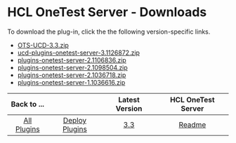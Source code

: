 
# HCL OneTest Server - Downloads

To download the plug-in, click the the following version-specific links.
- [OTS-UCD-3.3.zip](https://raw.githubusercontent.com/UrbanCode/IBM-UCD-PLUGINS/main/files/HCLOneTestServer/OTS-UCD-3.3.zip)
- [ucd-plugins-onetest-server-3.1126872.zip](https://raw.githubusercontent.com/UrbanCode/IBM-UCD-PLUGINS/main/files/onetest-server/ucd-plugins-onetest-server-3.1126872.zip)
- [plugins-onetest-server-2.1106836.zip](https://raw.githubusercontent.com/UrbanCode/IBM-UCD-PLUGINS/main/files/onetest-server/plugins-onetest-server-2.1106836.zip)
- [plugins-onetest-server-2.1098504.zip](https://raw.githubusercontent.com/UrbanCode/IBM-UCD-PLUGINS/main/files/onetest-server/plugins-onetest-server-2.1098504.zip)
- [plugins-onetest-server-2.1036718.zip](https://raw.githubusercontent.com/UrbanCode/IBM-UCD-PLUGINS/main/files/onetest-server/plugins-onetest-server-2.1036718.zip)
- [plugins-onetest-server-1.1036616.zip](https://raw.githubusercontent.com/UrbanCode/IBM-UCD-PLUGINS/main/files/onetest-server/plugins-onetest-server-1.1036616.zip)

|Back to ...||Latest Version|HCL OneTest Server |
| :---: | :---: | :---: | :---: |
|[All Plugins](../../index.md)|[Deploy Plugins](../README.md)|[3.3](https://raw.githubusercontent.com/UrbanCode/IBM-UCD-PLUGINS/main/files/HCLOneTestServer/OTS-UCD-3.3.zip)|[Readme](README.md)|
